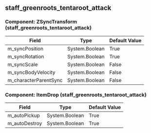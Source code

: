## staff_greenroots_tentaroot_attack

### Component: ZSyncTransform (staff_greenroots_tentaroot_attack)

|Field|Type|Default Value|
|-----|----|-------------|
|m_syncPosition|System.Boolean|True|
|m_syncRotation|System.Boolean|True|
|m_syncScale|System.Boolean|False|
|m_syncBodyVelocity|System.Boolean|False|
|m_characterParentSync|System.Boolean|False|

### Component: ItemDrop (staff_greenroots_tentaroot_attack)

|Field|Type|Default Value|
|-----|----|-------------|
|m_autoPickup|System.Boolean|True|
|m_autoDestroy|System.Boolean|True|

